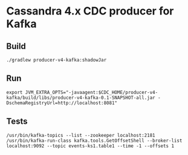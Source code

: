 # Cassandra 4.x CDC producer for Kafka

## Build

    ./gradlew producer-v4-kafka:shadowJar

## Run

    export JVM_EXTRA_OPTS="-javaagent:$CDC_HOME/producer-v4-kafka/build/libs/producer-v4-kafka-0.1-SNAPSHOT-all.jar -DschemaRegistryUrl=http://localhost:8081"

## Tests

    /usr/bin/kafka-topics --list --zookeeper localhost:2181
    /usr/bin/kafka-run-class kafka.tools.GetOffsetShell --broker-list localhost:9092 --topic events-ks1.table1 --time -1 --offsets 1
